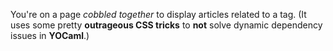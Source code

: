 You're on a page _cobbled together_ to display articles related to a tag.
(It uses some pretty **outrageous CSS tricks** to **not** solve dynamic
dependency issues in **YOCaml**.)
